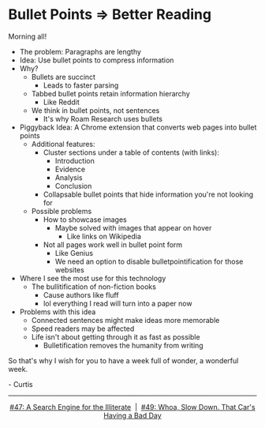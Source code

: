 # Bullet Points ⇒ Better Reading

Morning all!

- The problem: Paragraphs are lengthy
- Idea: Use bullet points to compress information
- Why?
  - Bullets are succinct
    - Leads to faster parsing
  - Tabbed bullet points retain information hierarchy
    - Like Reddit
  - We think in bullet points, not sentences
    - It's why Roam Research uses bullets
- Piggyback Idea: A Chrome extension that converts web pages into bullet points
  - Additional features:
    - Cluster sections under a table of contents (with links):
      - Introduction
      - Evidence
      - Analysis
      - Conclusion
    - Collapsable bullet points that hide information you're not looking for
  - Possible problems
    - How to showcase images
      - Maybe solved with images that appear on hover
        - Like links on Wikipedia
    - Not all pages work well in bullet point form
      - Like Genius
      - We need an option to disable bulletpointification for those websites
- Where I see the most use for this technology
  - The bullitification of non-fiction books
    - Cause authors like fluff
    - lol everything I read will turn into a paper now
- Problems with this idea
  - Connected sentences might make ideas more memorable
  - Speed readers may be affected
  - Life isn't about getting through it as fast as possible
    - Bulletification removes the humanity from writing

So that's why I wish for you to have a week full of wonder, a wonderful week.

\- Curtis

<!--START OF FOOTER-->
<hr style="margin-top:9px;height:1px;border: 0;background-image: linear-gradient(to right, rgba(0, 0, 0, 0.0), rgba(0, 0, 0, 0.5),rgba(0, 0, 0, 0.0));">
<!--START OF ISSUE NAVIGATION LINKS-->
<p align="center"><a href='047_a_search_engine_for_the_illiterate.md'>#47: A Search Engine for the Illiterate</a>&nbsp;&nbsp;|&nbsp;&nbsp;<a href='049_whoa_slow_down_that_cars_having_a_bad_day.md'>#49: Whoa, Slow Down. That Car's Having a Bad Day</a></p>
<!--START OF ISSUE NAVIGATION LINKS-->
<!--END OF FOOTER-->
